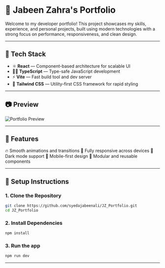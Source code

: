 # 💼 Jabeen Zahra's Portfolio

Welcome to my developer portfolio! This project showcases my skills, experience, and personal projects, built using modern technologies with a strong focus on performance, responsiveness, and clean design.

---

## 🚀 Tech Stack

- ⚛️ **React** — Component-based architecture for scalable UI
- 🧑‍💻 **TypeScript** — Type-safe JavaScript development
- ⚡ **Vite** — Fast build tool and dev server
- 🎨 **Tailwind CSS** — Utility-first CSS framework for rapid styling

---

## 📷 Preview

![Portfolio Preview](./screenshot.png) 

---

## 📌 Features
🔥 Smooth animations and transitions
🧭 Fully responsive across devices
🌙 Dark mode support
📱 Mobile-first design
🧩 Modular and reusable components

---


## 🔧 Setup Instructions

### 1. Clone the Repository

```bash
git clone https://github.com/syedajabeenali/JZ_Portfolio.git
cd JZ_Portfolio
```

### 2. Install Dependencies 

```bash
npm install
```

### 3. Run the app

```bash
npm run dev
```

---





